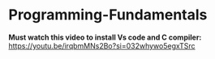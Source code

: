 # Programming-Fundamentals
 
**Must watch this video to install Vs code and C compiler:**
https://youtu.be/irqbmMNs2Bo?si=032whywo5egxTSrc

